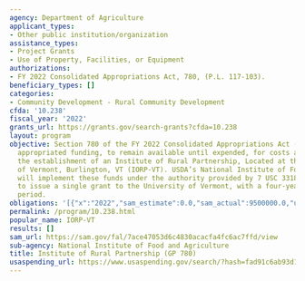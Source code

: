 ```yaml
---
agency: Department of Agriculture
applicant_types:
- Other public institution/organization
assistance_types:
- Project Grants
- Use of Property, Facilities, or Equipment
authorizations:
- FY 2022 Consolidated Appropriations Act, 780, (P.L. 117-103).
beneficiary_types: []
categories:
- Community Development - Rural Community Development
cfda: '10.238'
fiscal_year: '2022'
grants_url: https://grants.gov/search-grants?cfda=10.238
layout: program
objective: Section 780 of the FY 2022 Consolidated Appropriations Act (P.L. 117-103),
  appropriated funding, to remain available until expended, for costs associated with
  the establishment of an Institute of Rural Partnership, Located at the University
  of Vermont, Burlington, VT (IORP-VT). USDA’s National Institute of Food and Agriculture
  will implement these funds under the authority provided by 7 USC 3318. NIFA intends
  to issue a single grant to the University of Vermont, with a four-year performance
  period.
obligations: '[{"x":"2022","sam_estimate":0.0,"sam_actual":9500000.0,"usa_spending_actual":0.0},{"x":"2023","sam_estimate":9500000.0,"sam_actual":0.0,"usa_spending_actual":9500000.0},{"x":"2024","sam_estimate":0.0,"sam_actual":0.0,"usa_spending_actual":0.0}]'
permalink: /program/10.238.html
popular_name: IORP-VT
results: []
sam_url: https://sam.gov/fal/7ace47053d6c4830acacfa4fc6ac7ffd/view
sub-agency: National Institute of Food and Agriculture
title: Institute of Rural Partnership (GP 780)
usaspending_url: https://www.usaspending.gov/search/?hash=fad91c6ab93d12bd06a872b19ff832c4
---
```

